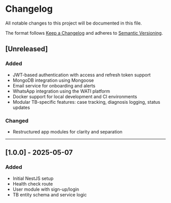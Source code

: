 # Changelog

All notable changes to this project will be documented in this file.

The format follows [Keep a Changelog](https://keepachangelog.com/en/1.0.0/)
and adheres to [Semantic Versioning](https://semver.org/).

## [Unreleased]

### Added

- JWT-based authentication with access and refresh token support
- MongoDB integration using Mongoose
- Email service for onboarding and alerts
- WhatsApp integration using the WATI platform
- Docker support for local development and CI environments
- Modular TB-specific features: case tracking, diagnosis logging, status updates

### Changed

- Restructured app modules for clarity and separation

---

## [1.0.0] - 2025-05-07

### Added

- Initial NestJS setup
- Health check route
- User module with sign-up/login
- TB entity schema and service logic
